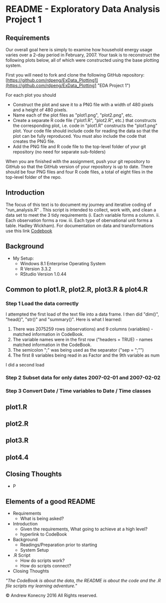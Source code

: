 # README - Exploratory Data Analysis Project 1 #
## Requirements ##
Our overall goal here is simply to examine how household energy usage varies over a 2-day period in February, 2007. Your task is to reconstruct the following plots below, all of which were constructed using the base plotting system.

First you will need to fork and clone the following GitHub repository: [https://github.com/rdpeng/ExData_Plotting1](https://github.com/rdpeng/ExData_Plotting1 "EDA Project 1")

For each plot you should

- Construct the plot and save it to a PNG file with a width of 480 pixels and a height of 480 pixels.
- Name each of the plot files as "plot1.png", "plot2.png", etc.
- Create a separate R code file ("plot1.R", "plot2.R", etc.) that constructs the corresponding plot, i.e. code in "plot1.R" constructs the "plot1.png" plot. Your code file should include code for reading the data so that the plot can be fully reproduced. You must also include the code that creates the PNG file.
- Add the PNG file and R code file to the top-level folder of your git repository (no need for separate sub-folders)

When you are finished with the assignment, push your git repository to GitHub so that the GitHub version of your repository is up to date. There should be four PNG files and four R code files, a total of eight files in the top-level folder of the repo.



## Introduction ##
The focus of this text is to document my journey and iterative coding of "run_analysis.R" .  This script is intended to collect, work with, and clean a data set to meet the 3 tidy requirements (i. Each variable forms a column. ii. Each observation forms a row. iii. Each type of obervational unit forms a table. Hadley Wickham).   For documentation on data and transformations use this link [Codebook](https://github.com/KonecnyA/GACD-Final-Project/blob/master/CodeBook.md)

## Background ##
- My Setup:
	- Windows 8.1 Enterprise Operating System
	- R Version 3.3.2
	- RStudio Version 1.0.44

## Common to plot1.R, plot2.R, plot3.R & plot4.R ##
### Step 1 Load the data correctly ###
I attempted the first load of the text file into a data frame. I then did "dim()", "head()", "str()" and "summary()". Here is what I learned:

1. There was 2075259 rows (observations) and 9 columns (variables) - matched information in CodeBook.
2. The variable names were in the first row ("headers = TRUE) - names matched information in the CodeBook.
3. The semicolon ";" was being used as the separator ("sep = ";"")
4. The first 8 variables being read in as Factor and the 9th variable as num

I did a second load

### Step 2 Subset data for only dates 2007-02-01 and 2007-02-02 ###
### Step 3 Convert Date / Time variables to Date / Time classes ###

## plot1.R ##
## plot2.R ##
## plot3.R ##
## plot4.4 ##

## Closing Thoughts ##
- P

## Elements of a good README ##
- Requirements
	- What  is being asked?
- Introduction
	- Given the requirements, What going to achieve at a high level?
	- hyperlink to CodeBook
- Background
	- Readings/Preparation prior to starting
	- System Setup
- .R Script
	- How do scripts work?
	- How do scripts connect?
- Closing Thoughts

*"The CodeBook is about the data, the README is about the code and the .R file scripts my learning adventure."*

© Andrew Konecny 2016 All Rights reserved.